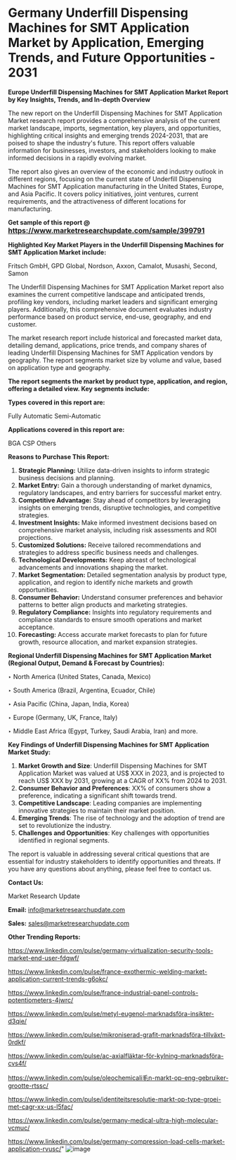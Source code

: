 # Germany Underfill Dispensing Machines for SMT Application Market by Application, Emerging Trends, and Future Opportunities - 2031

<strong>Europe Underfill Dispensing Machines for SMT Application Market Report by Key Insights, Trends, and In-depth Overview</strong>

The new report on the Underfill Dispensing Machines for SMT Application Market research report provides a comprehensive analysis of the current market landscape, imports, segmentation, key players, and opportunities, highlighting critical insights and emerging trends 2024-2031,</strong> that are poised to shape the industry's future. This report offers valuable information for businesses, investors, and stakeholders looking to make informed decisions in a rapidly evolving market.

The report also gives an overview of the economic and industry outlook in different regions, focusing on the current state of Underfill Dispensing Machines for SMT Application manufacturing in the United States, Europe, and Asia Pacific. It covers policy initiatives, joint ventures, current requirements, and the attractiveness of different locations for manufacturing.

<strong>Get sample of this report @ <a href=https://www.marketresearchupdate.com/sample/399791><font size=3 color=#0000ff>https://www.marketresearchupdate.com/sample/399791</font></a></strong>

<strong>Highlighted Key Market Players in the Underfill Dispensing Machines for SMT Application Market include:</strong>

Fritsch GmbH, GPD Global, Nordson, Axxon, Camalot, Musashi, Second, Samon

The Underfill Dispensing Machines for SMT Application Market report also examines the current competitive landscape and anticipated trends, profiling key vendors, including market leaders and significant emerging players. Additionally, this comprehensive document evaluates industry performance based on product service, end-use, geography, and end customer.

The market research report include historical and forecasted market data, detailing demand, applications, price trends, and company shares of leading Underfill Dispensing Machines for SMT Application vendors by geography. The report segments market size by volume and value, based on application type and geography.

<strong>The report segments the market by product type, application, and region, offering a detailed view. Key segments include:</strong>

<strong>Types covered in this report are:</strong>

Fully Automatic
Semi-Automatic

<strong>Applications covered in this report are:</strong>

BGA
CSP
Others

<strong>Reasons to Purchase This Report:</strong>
<ol>
  <li><strong>Strategic Planning:</strong> Utilize data-driven insights to inform strategic business decisions and planning.</li>
  <li><strong>Market Entry:</strong> Gain a thorough understanding of market dynamics, regulatory landscapes, and entry barriers for successful market entry.</li>
  <li><strong>Competitive Advantage:</strong> Stay ahead of competitors by leveraging insights on emerging trends, disruptive technologies, and competitive strategies.</li>
  <li><strong>Investment Insights:</strong> Make informed investment decisions based on comprehensive market analysis, including risk assessments and ROI projections.</li>
  <li><strong>Customized Solutions:</strong> Receive tailored recommendations and strategies to address specific business needs and challenges.</li>
  <li><strong>Technological Developments:</strong> Keep abreast of technological advancements and innovations shaping the market.</li>
  <li><strong>Market Segmentation:</strong> Detailed segmentation analysis by product type, application, and region to identify niche markets and growth opportunities.</li>
  <li><strong>Consumer Behavior:</strong> Understand consumer preferences and behavior patterns to better align products and marketing strategies.</li>
  <li><strong>Regulatory Compliance:</strong> Insights into regulatory requirements and compliance standards to ensure smooth operations and market acceptance.</li>
  <li><strong>Forecasting:</strong> Access accurate market forecasts to plan for future growth, resource allocation, and market expansion strategies.</li>
</ol>

<strong>Regional Underfill Dispensing Machines for SMT Application Market (Regional Output, Demand &amp; Forecast by Countries):</strong>

‣ North America (United States, Canada, Mexico)

‣ South America (Brazil, Argentina, Ecuador, Chile)

‣ Asia Pacific (China, Japan, India, Korea)

‣ Europe (Germany, UK, France, Italy)

‣ Middle East Africa (Egypt, Turkey, Saudi Arabia, Iran) and more.

<strong>Key Findings of Underfill Dispensing Machines for SMT Application Market Study:</strong>
<ol>
  <li><strong>Market Growth and Size</strong>: Underfill Dispensing Machines for SMT Application Market was valued at US$ XXX in 2023, and is projected to reach US$ XXX by 2031, growing at a CAGR of XX% from 2024 to 2031.</li>
  <li><strong>Consumer Behavior and Preferences</strong>: XX% of consumers show a preference, indicating a significant shift towards trend.</li>
  <li><strong>Competitive Landscape</strong>: Leading companies are implementing innovative strategies to maintain their market position.</li>
  <li><strong>Emerging Trends</strong>: The rise of technology and the adoption of trend are set to revolutionize the industry.</li>
  <li><strong>Challenges and Opportunities</strong>: Key challenges with opportunities identified in regional segments.</li>
</ol>

The report is valuable in addressing several critical questions that are essential for industry stakeholders to identify opportunities and threats. If you have any questions about anything, please feel free to contact us.

<strong>Contact Us:</strong>

Market Research Update

<strong>Email:</strong> info@marketresearchupdate.com

<strong>Sales:</strong> sales@marketresearchupdate.com

<strong>Other Trending Reports:</strong>

<a href=https://www.linkedin.com/pulse/germany-virtualization-security-tools-market-end-user-fdgwf/>https://www.linkedin.com/pulse/germany-virtualization-security-tools-market-end-user-fdgwf/</a>

<a href=https://www.linkedin.com/pulse/france-exothermic-welding-market-application-current-trends-g6okc/>https://www.linkedin.com/pulse/france-exothermic-welding-market-application-current-trends-g6okc/</a>

<a href=https://www.linkedin.com/pulse/france-industrial-panel-controls-potentiometers-4jwrc/>https://www.linkedin.com/pulse/france-industrial-panel-controls-potentiometers-4jwrc/</a>

<a href=https://www.linkedin.com/pulse/metyl-eugenol-marknadsföra-insikter-d3qie/>https://www.linkedin.com/pulse/metyl-eugenol-marknadsföra-insikter-d3qie/</a>

<a href=https://www.linkedin.com/pulse/mikroniserad-grafit-marknadsföra-tillväxt-0rdkf/>https://www.linkedin.com/pulse/mikroniserad-grafit-marknadsföra-tillväxt-0rdkf/</a>

<a href=https://www.linkedin.com/pulse/ac-axialfläktar-för-kylning-marknadsföra-cvs4f/>https://www.linkedin.com/pulse/ac-axialfläktar-för-kylning-marknadsföra-cvs4f/</a>

<a href=https://www.linkedin.com/pulse/oleochemicali毛n-markt-op-eng-gebruiker-grootte-rtssc/>https://www.linkedin.com/pulse/oleochemicali毛n-markt-op-eng-gebruiker-grootte-rtssc/</a>

<a href=https://www.linkedin.com/pulse/identiteitsresolutie-markt-op-type-groei-met-cagr-xx-us-l5fac/>https://www.linkedin.com/pulse/identiteitsresolutie-markt-op-type-groei-met-cagr-xx-us-l5fac/</a>

<a href=https://www.linkedin.com/pulse/germany-medical-ultra-high-molecular-vcmuc/>https://www.linkedin.com/pulse/germany-medical-ultra-high-molecular-vcmuc/</a>

<a href=https://www.linkedin.com/pulse/germany-compression-load-cells-market-application-rvusc/>https://www.linkedin.com/pulse/germany-compression-load-cells-market-application-rvusc/</a>"
![image](https://github.com/user-attachments/assets/6fd21e06-b5a2-43b6-a335-569f4a4d73ba)
